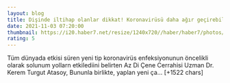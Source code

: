 ```yaml
--- 
layout: blog
title: Dişinde iltihap olanlar dikkat! Koronavirüsü daha ağır geçirebilirsiniz
date: 2021-11-03 07:20:00
thumbnail: https://i20.haber7.net/resize/1240x720//haber/haber7/photos/2021/44/TRNqa_1635923426_0199.jpg
rating: 5
---
```

Tüm dünyada etkisi süren yeni tip koronavirüs enfeksiyonunun öncelikli olarak solunum yollarn etkilediini belirten Az Di Çene Cerrahisi Uzman Dr. Kerem Turgut Atasoy, Bununla birlikte, yaplan yeni ça… [+1522 chars]